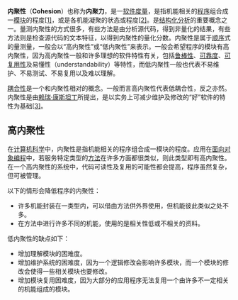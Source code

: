 **内聚性**（**Cohesion**）也称为**内聚力**，是一[软件度量](https://zh.wikipedia.org/wiki/軟體度量)，是指机能相关的[程序](https://zh.wikipedia.org/wiki/计算机程序)组合成一[模块](https://zh.wikipedia.org/wiki/軟體模組)的程度[[1\]](https://zh.wikipedia.org/wiki/內聚性_(計算機科學)#cite_note-HeSi86-1)，或是各机能凝聚的状态或程度[[2\]](https://zh.wikipedia.org/wiki/內聚性_(計算機科學)#cite_note-2)。是[结构化分析](https://zh.wikipedia.org/wiki/結構化分析)的重要概念之一。量测内聚性的方式很多，有些方法是由分析源代码，得到非量化的结果，有些方法则是检查源代码的文本特征，以得到内聚性的量化分数。内聚性是属于[顺序](https://zh.wikipedia.org/wiki/标量类别#序数标量)式的量测量，一般会以“高内聚性”或“低内聚性”来表示。一般会希望程序的模块有高内聚性，因为高内聚性一般和许多理想的软件特性有关，包括[鲁棒性](https://zh.wikipedia.org/wiki/鲁棒性_(计算机科学))、[可靠度](https://zh.wikipedia.org/wiki/可靠度)、[可复用性](https://zh.wikipedia.org/w/index.php?title=可復用性&action=edit&redlink=1)及易懂性（understandability）等特性，而低内聚性一般也代表不易维护、不易测试、不易复用以及难以理解。

[耦合性](https://zh.wikipedia.org/wiki/耦合性_(計算機科學))是一个和内聚性相对的概念。一般而言高内聚性代表低耦合性，反之亦然。内聚性是由[赖瑞·康斯坦丁](https://zh.wikipedia.org/w/index.php?title=賴瑞·康斯坦丁&action=edit&redlink=1)所提出，是以实务上可减少维护及修改的“好”软件的特性为基础[[3\]](https://zh.wikipedia.org/wiki/內聚性_(計算機科學)#cite_note-3)。



## 高内聚性

在[计算机科学](https://zh.wikipedia.org/wiki/計算機科學)中，内聚性是指机能相关的程序组合成一模块的程度。应用在[面向对象编程](https://zh.wikipedia.org/wiki/物件導向程式設計)中，若服务特定类型的[方法](https://zh.wikipedia.org/wiki/方法_(電腦科學))在许多方面都很类似，则此类型即有高内聚性。在一个高内聚性的系统中，代码可读性及复用的可能性都会提高，程序虽然复杂，但可被管理。

以下的情形会降低程序的内聚性：

- 许多机能封装在一类型内，可以借由方法供外界使用，但机能彼此类似之处不多。
- 在方法中进行许多不同的机能，使用的是相关性低或不相关的资料。

低内聚性的缺点如下：

- 增加理解模块的困难度。
- 增加维护系统的困难度，因为一个逻辑修改会影响许多模块，而一个模块的修改会使得一些相关模块也要修改。
- 增加模块复用困难度，因为大部分的应用程序无法复用一个由许多不一定相关的机能组成的模块。